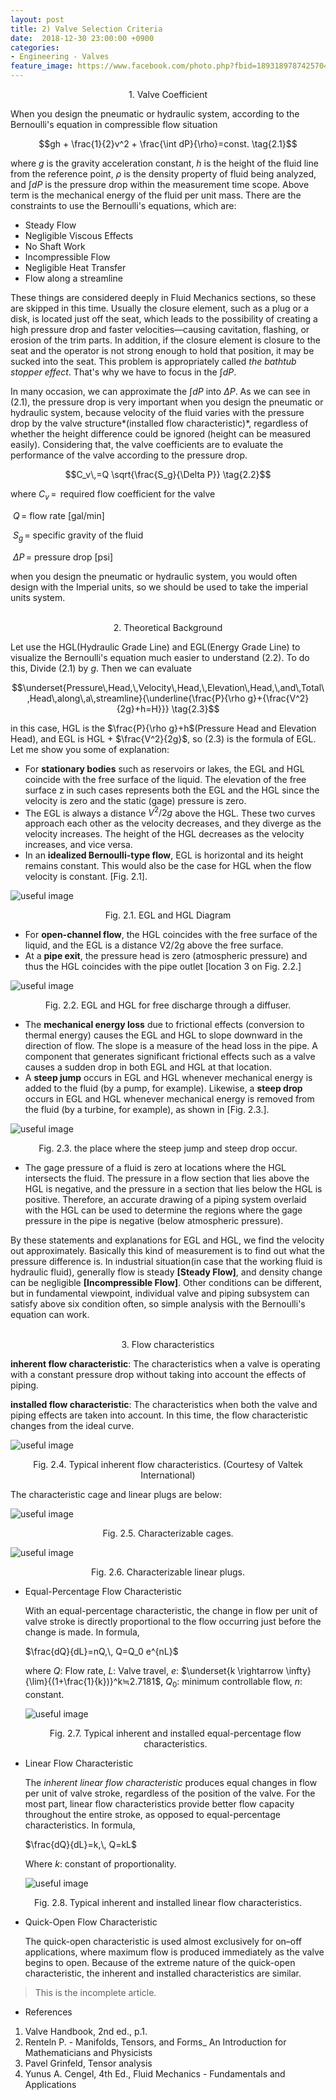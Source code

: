 ```yaml
---
layout: post
title: 2) Valve Selection Criteria
date:  2018-12-30 23:00:00 +0900
categories:
- Engineering - Valves
feature_image: https://www.facebook.com/photo.php?fbid=1893189787425704&set=a.1893187554092594&type=3&theater
---
```




<center>1. Valve Coefficient</center>

When you design the pneumatic or hydraulic system, according to the Bernoulli's equation in compressible flow situation

$$gh + \frac{1}{2}v^2 + \frac{\int dP}{\rho}=const. \tag{2.1}$$ 

where $g$ is the gravity acceleration constant, $h$ is the height of the fluid line from the reference point, $\rho$ is the density property of fluid being analyzed, and $\int dP$ is the pressure drop within the measurement time scope. Above term is the mechanical energy of the fluid per unit mass. There are the constraints to use the Bernoulli's equations, which are:

* Steady Flow
* Negligible Viscous Effects
* No Shaft Work
* Incompressible Flow
* Negligible Heat Transfer
* Flow along a streamline

These things are considered deeply in Fluid Mechanics sections, so these are skipped in this time. Usually the closure element, such as a plug or a disk, is located just off the seat, which leads to the possibility of creating a high pressure drop and faster velocities—causing cavitation, flashing, or erosion of the trim parts. In addition, if the closure element is closure to the seat and the operator is not strong enough to hold that position, it may be sucked into the seat. This problem is appropriately called *the bathtub stopper effect*. That's why we have to focus in the $\int dP$. 

In many occasion, we can approximate the $\int dP$ into $\Delta P$. As we can see in $(2.1)$,  the pressure drop is very important when you design the pneumatic or hydraulic system, because velocity of the fluid varies with the pressure drop by the valve structure*(installed flow characteristic)*, regardless of whether the height difference could be ignored (height can be measured easily). Considering that, the valve coefficients are to evaluate the performance of the valve according to the pressure drop.

$$C_v\,=Q \sqrt{\frac{S_g}{\Delta P}} \tag{2.2}$$

where $C_v\,=\,$ required flow coefficient for the valve

​              $Q\,=$ flow rate [gal/min]

​             $S_g\,=$ specific gravity of the fluid

​           $\Delta P\,=$ pressure drop [psi]

when you design the pneumatic or hydraulic system, you would often design with the  Imperial units, so we should be used to take the imperial units system. 

<br>

<center>2. Theoretical Background</center>

Let use the HGL(Hydraulic Grade Line) and EGL(Energy Grade Line) to visualize the Bernoulli's equation much easier to understand $(2.2)$. To do this, Divide $(2.1)$ by $g$. Then we can evaluate

$$\underset{Pressure\,Head,\,Velocity\,Head,\,Elevation\,Head,\,and\,Total\,Head\,along\,a\,streamline}{\underline{\frac{P}{\rho g}+{\frac{V^2}{2g}+h=H}}} \tag{2.3}$$ 

in this case, HGL is the $\frac{P}{\rho g}+h$(Pressure Head and Elevation Head), and EGL is HGL + $\frac{V^2}{2g}$, so $(2.3)$ is the formula of EGL. Let me show you some of explanation:

* For **stationary bodies** such as reservoirs or lakes, the EGL and HGL coincide with the free surface of the liquid. The elevation of the free surface z in such cases represents both the EGL and the HGL since the velocity is zero and the static (gage) pressure is zero.
* The EGL is always a distance $V^2/2g$ above the HGL. These two curves approach each other as the velocity decreases, and they diverge as the velocity increases. The height of the HGL decreases as the velocity increases, and vice versa.
* In an **idealized Bernoulli-type flow**, EGL is horizontal and its height remains constant. This would also be the case for HGL when the flow velocity is constant.  [Fig. 2.1].

![useful image](https://raw.githubusercontent.com/brandonkim12/brandonkim12.github.io/master/assets/fluid_mechanics/fig_1.JPG)

<center>Fig. 2.1. EGL and HGL Diagram</center>

* For **open-channel flow**, the HGL coincides with the free surface of the liquid, and the EGL is a distance V2/2g above the free surface.
* At a **pipe exit**, the pressure head is zero (atmospheric pressure) and thus the HGL coincides with the pipe outlet [location 3 on Fig. 2.2.]

![useful image](https://raw.githubusercontent.com/brandonkim12/brandonkim12.github.io/master/assets/fluid_mechanics/fig_2.JPG)

<center>Fig. 2.2. EGL and HGL for free discharge through a diffuser.</center>

* The **mechanical energy loss** due to frictional effects (conversion to thermal energy) causes the EGL and HGL to slope downward in the direction of flow. The slope is a measure of the head loss in the pipe. A component that generates significant frictional effects such as a valve causes a sudden drop in both EGL and HGL at that location.
* A **steep jump** occurs in EGL and HGL whenever mechanical energy is added to the fluid (by a pump, for example). Likewise, a **steep drop** occurs in EGL and HGL whenever mechanical energy is removed from the fluid (by a turbine, for example), as shown in [Fig. 2.3.].

![useful image](https://raw.githubusercontent.com/brandonkim12/brandonkim12.github.io/master/assets/fluid_mechanics/fig_3.JPG)

<center>Fig. 2.3. the place where the steep jump and steep drop occur.</center>

* The gage pressure of a fluid is zero at locations where the HGL intersects the fluid. The pressure in a flow section that lies above the HGL is negative, and the pressure in a section that lies below the HGL is positive. Therefore, an accurate drawing of a piping system overlaid with the HGL can be used to determine the regions where the gage pressure in the pipe is negative (below atmospheric pressure).

By these statements and explanations for EGL and HGL, we find the velocity out approximately. Basically this kind of measurement is to find out what the pressure difference is. In industrial situation(in case that the working fluid is hydraulic fluid), generally flow is steady **[Steady Flow]**, and density change can be negligible **[Incompressible Flow]**. Other conditions can be different, but in fundamental viewpoint, individual valve and piping subsystem can satisfy above six condition often, so simple analysis with the Bernoulli's equation can work.

<br>

<center>3. Flow characteristics</center>

**inherent flow characteristic**: The characteristics when a valve is operating with a constant pressure drop without taking into account the effects of piping. 

**installed flow characteristic**: The characteristics when both the valve and piping effects are taken into account. In this time, the flow characteristic changes from the ideal curve.

![useful image](https://raw.githubusercontent.com/brandonkim12/brandonkim12.github.io/master/assets/fluid_mechanics/fig_4.JPG)

<center>Fig. 2.4. Typical inherent flow characteristics. (Courtesy of Valtek International)</center>

The characteristic cage and linear plugs are below:

![useful image](https://raw.githubusercontent.com/brandonkim12/brandonkim12.github.io/master/assets/fluid_mechanics/fig_5.JPG)

<center>Fig. 2.5. Characterizable cages.</center>

![useful image](https://raw.githubusercontent.com/brandonkim12/brandonkim12.github.io/master/assets/fluid_mechanics/fig_6.JPG)

<center>Fig. 2.6. Characterizable linear plugs.</center>

* Equal-Percentage Flow Characteristic

  With an equal-percentage characteristic, the change in flow per unit of valve stroke is directly proportional to the flow occurring just before the change is made. In formula,

  $\frac{dQ}{dL}=nQ,\, Q=Q_0 e^{nL}$

  where $Q$: Flow rate, $L$: Valve travel, $e$: $\underset{k \rightarrow \infty}{\lim}{(1+\frac{1}{k})}^k≒2.7181$, $Q_0$: minimum controllable flow, $n$: constant.

  ![useful image](https://raw.githubusercontent.com/brandonkim12/brandonkim12.github.io/master/assets/fluid_mechanics/fig_7.JPG)

  <center>Fig. 2.7. Typical inherent and installed equal-percentage flow characteristics.</center>

* Linear Flow Characteristic

  The *inherent linear flow characteristic* produces equal changes in flow per unit of valve stroke, regardless of the position of the valve. For the most part, linear flow characteristics provide better flow capacity throughout the entire stroke, as opposed to equal-percentage characteristics. In formula,

  $\frac{dQ}{dL}=k,\, Q=kL$

  Where $k$: constant of proportionality.

  ![useful image](https://raw.githubusercontent.com/brandonkim12/brandonkim12.github.io/master/assets/fluid_mechanics/fig_8.JPG)

<center>Fig. 2.8. Typical inherent and installed linear flow characteristics.</center>

* Quick-Open Flow Characteristic

  The quick-open characteristic is used almost exclusively for on–off applications, where maximum flow is produced immediately as the valve begins to open. Because of the extreme nature of the quick-open characteristic, the inherent and installed characteristics are similar.



> This is the incomplete article. 





- References

1. Valve Handbook, 2nd ed., p.1.
2. Renteln P. - Manifolds, Tensors, and Forms_ An Introduction for Mathematicians and Physicists
3. Pavel Grinfeld, Tensor analysis
4. Yunus A. Cengel, 4th Ed., Fluid Mechanics - Fundamentals and Applications 